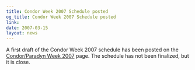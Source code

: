 ```yaml
---
title: Condor Week 2007 Schedule posted
og_title: Condor Week 2007 Schedule posted
link: 
date: 2007-03-15
layout: news
---
```


A first draft of the Condor Week 2007 schedule has been posted on the <a href="CondorWeek2007" data-proofer-ignore>Condor/Paradyn Week 2007</a> page. The schedule has not been finalized, but it is close.
